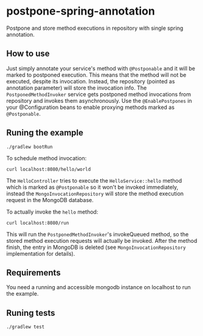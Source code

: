 # postpone-spring-annotation

Postpone and store method executions in repository with single spring annotation.

## How to use

Just simply annotate your service's method with `@Postponable` and it will be marked to postponed execution. This means
that the method will not be executed, despite its invocation. Instead, the repository (pointed as annotation parameter)
will store the invocation info. The `PostponedMethodInvoker` service gets postponed method invocations from repository and
invokes them asynchronously. Use the `@EnablePostpones` in your @Configuration beans to enable proxying methods marked as
`@Postponable`.

## Runing the example

```
./gradlew bootRun
```

To schedule method invocation:

```
curl localhost:8080/hello/world
```

The `HelloController` tries to execute the `HelloService::hello` method which is marked as `@Postponable` so it won't be
invoked immediately, instead the `MongoInvocationRepository` will store the method execution request in the MongoDB
database.

To actually invoke the `hello` method:

```
curl localhost:8080/run
```

This will run the `PostponedMethodInvoker`'s invokeQueued method, so the stored method execution requests will actually be
invoked. After the method finish, the entry in MongoDB is deleted (see `MongoInvocationRepository` implementation for
details).

## Requirements

You need a running and accessible mongodb instance on localhost to run the example.

## Runing tests

```
./gradlew test
```
